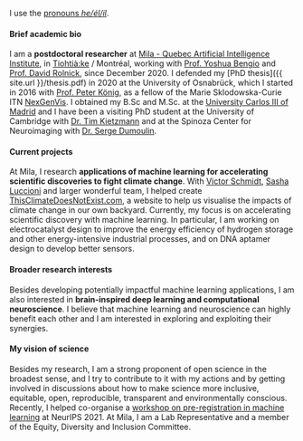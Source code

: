 I use the [pronouns _he/él/il_](http://pronoun.is/he).

#### Brief academic bio
I am a **postdoctoral researcher** at [Mila - Quebec Artificial Intelligence Institute](https://mila.quebec/), in [Tiohtià:ke](https://www.concordia.ca/indigenous/resources/territorial-acknowledgement.html) / Montréal, working with [Prof. Yoshua Bengio](https://yoshuabengio.org/) and [Prof. David Rolnick](https://davidrolnick.com/), since December 2020. I defended my [PhD thesis]({{ site.url }}/thesis.pdf) in 2020 at the University of Osnabrück, which I started in 2016 with [Prof. Peter König](https://portal.ikw.uni-osnabrueck.de/~NBP/PeterKoenig.html), as a fellow of the Marie Sklodowska-Curie ITN [NexGenVis](https://www.nextgenvis.eu). I obtained my B.Sc and M.Sc. at the [University Carlos III of Madrid](https://www.uc3m.es/Home) and I have been a visiting PhD student at the University of Cambridge with [Dr. Tim Kietzmann](http://www.timkietzmann.de/) and at the Spinoza Center for Neuroimaging with [Dr. Serge Dumoulin](http://www.spinozacentre.nl/dumoulin/).

#### Current projects
At Mila, I research **applications of machine learning for accelerating scientific discoveries to fight climate change**. With [Victor Schmidt](https://vict0rs.ch/), [Sasha Luccioni](https://www.sashaluccioni.com/) and larger wonderful team, I helped create [ThisClimateDoesNotExist.com](https://thisclimatedoesnotexist.com/), a website to help us visualise the impacts of climate change in our own backyard. Currently, my focus is on accelerating scientific discovery with machine learning. In particular, I am working on electrocatalyst design to improve the energy efficiency of hydrogen storage and other energy-intensive industrial processes, and on DNA aptamer design to develop better sensors.

#### Broader research interests 
Besides developing potentially impactful machine learning applications, I am also interested in **brain-inspired deep learning and computational neuroscience**. I believe that machine learning and neuroscience can highly benefit each other and I am interested in exploring and exploiting their synergies.

#### My vision of science
Besides my research, I am a strong proponent of open science in the broadest sense, and I try to contribute to it with my actions and by getting involved in discussions about how to make science more inclusive, equitable, open, reproducible, transparent and environmentally conscious. Recently, I helped co-organise a [workshop on pre-registration in machine learning](https://preregister.science/) at NeurIPS 2021. At Mila, I am a Lab Representative and a member of the Equity, Diversity and Inclusion Committee.
